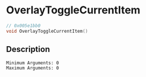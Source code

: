 # OverlayToggleCurrentItem
```c
// 0x005e1bb0
void OverlayToggleCurrentItem()
```
## Description
```
Minimum Arguments: 0
Maximum Arguments: 0
```
